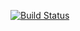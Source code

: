 [![Build Status](https://travis-ci.org/FummiTaksi/ttmanagement)](https://travis-ci.org/FummiTaksi/ttmanagement)
